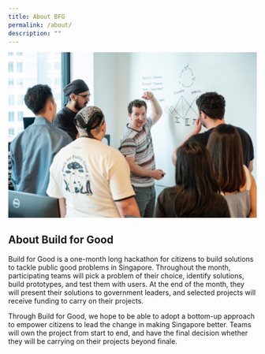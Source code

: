 ```yaml
---
title: About BFG
permalink: /about/
description: ""
---
```

![](/images/hackathon%204%20jan%20%20(46).jpg)
## **About Build for Good**

Build for Good is a one-month long hackathon for citizens to build solutions to tackle public good problems in Singapore. Throughout the month, participating teams will pick a problem of their choice, identify solutions, build prototypes, and test them with users. At the end of the month, they will present their solutions to government leaders, and selected projects will receive funding to carry on their projects.

Through Build for Good, we hope to be able to adopt a bottom-up approach to empower citizens to lead the change in making Singapore better. Teams will own the project from start to end, and have the final decision whether they will be carrying on their projects beyond finale.